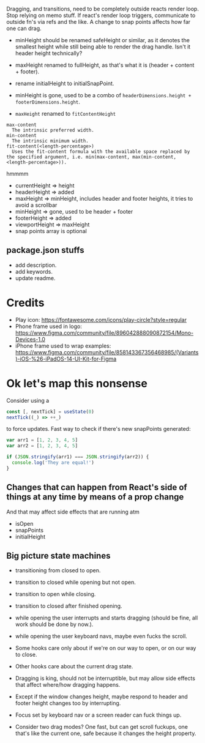 Dragging, and transitions, need to be completely outside reacts render loop.
Stop relying on memo stuff.
If react's render loop triggers, communicate to outside fn's via refs and the like.
A change to snap points affects how far one can drag.

- minHeight should be renamed safeHeight or similar, as it denotes the smallest height while still being able to render the drag handle. Isn't it header height technically?
- maxHeight renamed to fullHeight, as that's what it is (header + content + footer).
- rename initialHeight to initialSnapPoint.

- minHeight is gone, used to be a combo of `headerDimensions.height + footerDimensions.height`.
- `maxHeight` renamed to `fitContentHeight`

```
max-content
  The intrinsic preferred width.
min-content
  The intrinsic minimum width.
fit-content(<length-percentage>)
  Uses the fit-content formula with the available space replaced by the specified argument, i.e. min(max-content, max(min-content, <length-percentage>)).

```

hmmmm

- currentHeight => height
- headerHeight => added
- maxHeight => minHeight, includes header and footer heights, it tries to avoid a scrollbar
- minHeight => gone, used to be header + footer
- footerHeight => added
- viewportHeight => maxHeight
- snap points array is optional

## package.json stuffs

- add description.
- add keywords.
- update readme.

# Credits

- Play icon: https://fontawesome.com/icons/play-circle?style=regular
- Phone frame used in logo: https://www.figma.com/community/file/896042888090872154/Mono-Devices-1.0
- iPhone frame used to wrap examples: https://www.figma.com/community/file/858143367356468985/(Variants)-iOS-%26-iPadOS-14-UI-Kit-for-Figma

# Ok let's map this nonsense

Consider using a

```js
const [, nextTick] = useState(0)
nextTick((_) => ++_)
```

to force updates.
Fast way to check if there's new snapPoints generated:

```js
var arr1 = [1, 2, 3, 4, 5]
var arr2 = [1, 2, 3, 4, 5]

if (JSON.stringify(arr1) === JSON.stringify(arr2)) {
  console.log('They are equal!')
}
```

## Changes that can happen from React's side of things at any time by means of a prop change

And that may affect side effects that are running atm

- isOpen
- snapPoints
- initialHeight

## Big picture state machines

- transitioning from closed to open.
- transition to closed while opening but not open.
- transition to open while closing.
- transition to closed after finished opening.
- while opening the user interrupts and starts dragging (should be fine, all work should be done by now.).
- while opening the user keyboard navs, maybe even fucks the scroll.

- Some hooks care only about if we're on our way to open, or on our way to close.
- Other hooks care about the current drag state.
- Dragging is king, should not be interruptible, but may allow side effects that affect where/how dragging happens.
- Except if the window changes height, maybe respond to header and footer height changes too by interrupting.
- Focus set by keyboard nav or a screen reader can fuck things up.
- Consider two drag modes? One fast, but can get scroll fuckups, one that's like the current one, safe because it changes the height property.
